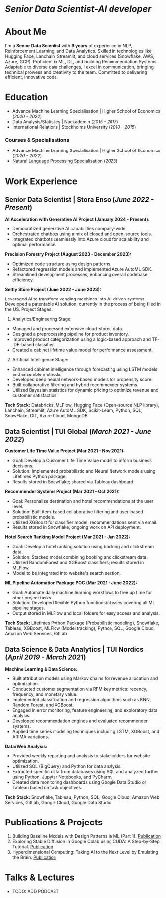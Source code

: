 # _Senior Data Scientist-AI developer_

# About Me
I'm a **Senior Data Scientist** with **6 years** of experience in NLP, Reinforcement Learning, and Data Analytics. Skilled in technologies like Hugging Face, Lanchain, Streamlit, and cloud services (Snowflake, AWS, Azure, GCP). Proficient in ML, DL, and building Recommendation Systems. Adaptable to diverse data challenges, I excel in communication, bringing technical prowess and creativity to the team. Committed to delivering efficient, innovative code.


# Education
- Advance Machine Learning Specialisation | Higher School of Economics (_2020 - 2022_)								       		
- Data Analysis/Statistics | Nackademin (_2015 - 2017_)	 			        		
- International Relations | Stockholms University (_2010 - 2015_)

### Courses & Specialisations  
- Advance Machine Learning Specialisation | Higher School of Economics (_2020 - 2022_)								       		
- [Natural Language Processing Specialisation (_2023_)](https://coursera.org/share/5155ae51c7b6ae9566525b2a19d40efa)

    		
# Work Experience
## Senior Data Scientist | Stora Enso (_June 2022 - Present_)
**AI Acceleration with Generative AI Project (January 2024 - Present):**

- Democratized generative AI capabilities company-wide.
- Orchestrated chatbots using a mix of closed and open-source tools.
- Integrated chatbots seamlessly into Azure cloud for scalability and optimal performance.
  
**Precision Forestry Project (August 2023 - December 2023):**

- Optimized code structure using design patterns.
- Refactored regression models and implemented Azure AutoML SDK.
- Streamlined development processes, enhancing overall codebase efficiency.
  
**Selfly Store Project (June 2022 - June 2023):**
  
Leveraged AI to transform vending machines into AI-driven systems.
Developed a patentable AI solution, currently in the process of being filed in the US.
Project Stages:

1. Analytics/Engineering Stage:

- Managed and processed extensive cloud-stored data.
- Designed a preprocessing pipeline for product inventory.
- Improved product categorization using a logic-based approach and TF-IDF-based classifier.
- Created a cabinet lifetime value model for performance assessment.
  
2. Artificial Intelligence Stage:

- Enhanced cabinet intelligence through forecasting using LSTM models and ensemble methods.
- Developed deep neural network-based models for propensity score.
- Built collaborative filtering and hybrid recommender systems.
- Utilized Bayesian statistics for dynamic pricing to optimize revenue and customer satisfaction.
  
**Tech Stack:** Databricks, MLFlow, Hugging Face (Open-source NLP library), Lanchain, Streamlit, Azure AutoML SDK, Scikit-Learn, Python, SQL, SnowFlake, GIT, Azure Cloud, MongoDB

## Data Scientist | TUI Global (_March 2021 - June 2022_)
**Customer Life Time Value Project (Mar 2021 - Nov 2021):**

- Goal: Develop a Customer Life Time Value model to inform business decisions.
- Solution: Implemented probabilistic and Neural Network models using Lifetimes Python package.
- Results stored in Snowflake; shared via Tableau dashboard.

**Recommender Systems Project (Mar 2021 - Oct 2021):**

- Goal: Personalize destination and hotel recommendations at the user level.
- Solution: Built item-based collaborative filtering and user-based probabilistic models.
- Utilized XGBoost for classifier model; recommendations sent via email.
- Results stored in Snowflake; ongoing work on API deployment.
  
**Hotel Search Ranking Model Project (Mar 2021 - Jan 2022):**

- Goal: Develop a hotel ranking solution using booking and clickstream data.
- Solution: Stacked model combining booking and clickstream data.
- Utilized RandomForest and XGBoost classifiers; results stored in MLFlow.
- Model to be integrated into website's search section.

**ML Pipeline Automation Package POC (Mar 2021 - June 2022):**

- Goal: Automate daily machine learning workflows to free up time for other project tasks.
- Solution: Developed flexible Python functions/classes covering all ML pipeline stages.
- Output stored in MLFlow and local folders for easy access and analysis.

**Tech Stack:** Lifetimes Python Package (Probabilistic modeling), Snowflake, Tableau, XGBoost, MLFlow (Model tracking), Python, SQL, Google Cloud, Amazon Web Services, GitLab

## Data Science & Data Analytics | TUI Nordics (_April 2019 - March 2021_)

**Machine Learning & Data Science:**

- Built attribution models using Markov chains for revenue allocation and optimization.
- Conducted customer segmentation via RFM key metrics: recency, frequency, and monetary value.
- Implemented classification and regression algorithms such as KNN, Random Forest, and XGBoost.
- Engaged in error monitoring, feature engineering, and exploratory data analysis.
- Developed recommendation engines and evaluated recommender systems.
- Applied time series modeling techniques including LSTM, XGBoost, and ARIMA variations.

**Data/Web Analysis:**

- Provided weekly reporting and analysis to stakeholders for website optimization.
- Utilized SQL (BigQuery) and Python for data analysis.
- Extracted specific data from databases using SQL and analyzed further using Python, Jupyter Notebooks, and PyCharm.
- Created data monitoring dashboards using Google Data Studio or Tableau based on task objectives.

  
**Tech Stack:**  Snowflake, Tableau, Python, SQL, Google Cloud, Amazon Web Services, GitLab, Google Cloud, Google Data Studio


# Publications & Projects

1. Building Baseline Models with Design Patterns in ML (Part 1). [Publication](https://medium.com/@tabers77/building-baseline-models-with-design-patterns-in-ml-part-1-1b85b8dcc6cb)
2. Exploring Stable Diffusion in Google Colab using CUDA: A Step-by-Step Tutorial. [Publication](https://pub.aimind.so/exploring-stable-diffusion-in-google-colab-using-cuda-a-step-by-step-tutorial-35452519fdeb)
3. Hyperdimensional Computing: Taking AI to the Next Level by Emulating the Brain. [Publication](https://medium.com/latinxinai/hyperdimensional-computing-taking-ai-to-the-next-level-by-emulating-the-brain-a79286581ca1)




# Talks & Lectures
- TODO: ADD PODCAST 



